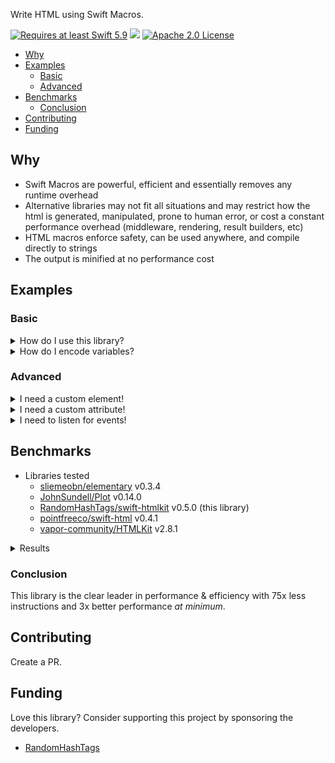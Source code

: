 Write HTML using Swift Macros.

<a href="https://swift.org"><img src="https://img.shields.io/badge/Swift-5.9+-orange" alt="Requires at least Swift 5.9"></a> <img src="https://img.shields.io/badge/Platforms-Any-gold"> <a href="https://github.com/RandomHashTags/swift-htmlkit/blob/main/LICENSE"><img src="https://img.shields.io/badge/License-Apache_2.0-blue" alt="Apache 2.0 License">

- [Why](#why)
- [Examples](#examples)
  - [Basic](#basic)
  - [Advanced](#advanced)
- [Benchmarks](#benchmarks)
  - [Conclusion](#conclusion)
- [Contributing](#contributing)
- [Funding](#funding)

## Why
- Swift Macros are powerful, efficient and essentially removes any runtime overhead
- Alternative libraries may not fit all situations and may restrict how the html is generated, manipulated, prone to human error, or cost a constant performance overhead (middleware, rendering, result builders, etc)
- HTML macros enforce safety, can be used anywhere, and compile directly to strings
- The output is minified at no performance cost
## Examples
### Basic
<details>
<summary>How do I use this library?</summary>

Syntax: `#<html element>(attributes: [], <element specific attributes>: V?, _ innerHTML: [ExpressibleByStringLiteral])`
#### Examples

```swift
// <div class="dark"><p>Macros are beautiful</p></div>
#div(attributes: [.class(["dark"])], [
    #p(["Macros are beautiful"])
])

// <a href="https://github.com/RandomHashTags/litleagues" target="_blank"></a>
#a(href: "https://github.com/RandomHashTags/litleagues", target: ._blank)

// <input id="funny-number" max="420" min="69" name="funny_number" step="1" type="number" value="69">
#input(
    attributes: [.id("funny-number")],
    max: 420,
    min: 69,
    name: "funny_number",
    step: 1,
    type: .number,
    value: "69"
)

// html example
let test:String = #html([
    #body([
        #div(
            attributes: [
                .class(["dark-mode", "row"]),
                .draggable(.false),
                .hidden(.true),
                .inputmode(.email),
                .title("Hey, you're pretty cool")
            ],
            [
                "Random text",
                #div(),
                #a([
                    #div([
                        #abbr()
                    ]),
                    #address()
                ]),
                #div(),
                #button(disabled: true),
                #video(autoplay: true, controls: false, preload: .auto, src: "https://github.com/RandomHashTags/litleagues", width: .centimeters(1)),
            ]
        )
    ])
])
```
</details>

<details>
<summary>How do I encode variables?</summary>
Using String Interpolation.

#### Example
```swift
let string:String = "any string value", integer:Int = -69, float:Float = 3.14159

// ✅ DO
let _:String = #p(["\(string); \(integer); \(float)"])

// ❌ DON'T
let _:String = #p([string, "; ", String(describing: integer), "; ", float.description])
```

</details>

### Advanced
<details>
<summary>I need a custom element!</summary>

Use the `#custom(tag:isVoid:attributes:innerHTML:)` macro.
#### Example
We want to show the [Apple Pay button](https://developer.apple.com/documentation/apple_pay_on_the_web/displaying_apple_pay_buttons_using_javascript#3783424):
```swift
#custom(tag: "apple-pay-button", isVoid: false, attributes: [.custom("buttonstyle", "black"), .custom("type", "buy"), .custom("locale", "el-GR")])
```
becomes
```html
<apple-pay-button buttonstyle="black" type="buy" locale="el-GR"></apple-pay-button>
```

</details>

<details>
<summary>I need a custom attribute!</summary>

Use `HTMLElementAttribute.custom(id:value:)`
#### Example
We want to show the [Apple Pay button](https://developer.apple.com/documentation/apple_pay_on_the_web/displaying_apple_pay_buttons_using_javascript#3783424):
```swift
#custom(tag: "apple-pay-button", isVoid: false, attributes: [.custom("buttonstyle", "black"), .custom("type", "buy"), .custom("locale", "el-GR")])
```
becomes
```html
<apple-pay-button buttonstyle="black" type="buy" locale="el-GR"></apple-pay-button>
```

</details>

<details>
<summary>I need to listen for events!</summary>

> <strong>WARNING</strong>
>
> Inline event handlers are an outdated way to handle events.
>
> General consensus considers this \"bad practice\" and you shouldn't mix your HTML and JavaScript.
>
> This remains deprecated to encourage use of other techniques.
>
> Learn more at https://developer.mozilla.org/en-US/docs/Learn/JavaScript/Building_blocks/Events#inline_event_handlers_—_dont_use_these.

Use the `HTMLElementAttribute.event(<type>, "<value>")`.
#### Example
```swift
#div(attributes: [.event(.click, "doThing()"), .event(.change, "doAnotherThing()")])
```
</details>

## Benchmarks
- Libraries tested
  - [sliemeobn/elementary](https://github.com/sliemeobn/elementary) v0.3.4
  - [JohnSundell/Plot](https://github.com/JohnSundell/Plot) v0.14.0
  - [RandomHashTags/swift-htmlkit](https://github.com/RandomHashTags/swift-htmlkit) v0.5.0 (this library)
  - [pointfreeco/swift-html](https://github.com/pointfreeco/swift-html) v0.4.1
  - [vapor-community/HTMLKit](https://github.com/vapor-community/HTMLKit) v2.8.1
<details>
<summary>Results</summary>
At least on my iMac (i9 9900k, 72GB RAM, 2TB) using macOS 15.0 and the Swift 6 compiler.

Worth noting that the metrics not shown below are relatively equal to each other.

Output is from executing this command: `swift package -c release benchmark --grouping metric`

<details>
<summary>Time (wall clock) [less is better]</summary>

```swift
Time (wall clock)
╒═════════════════════════════════════════════╤═════════╤═════════╤═════════╤═════════╤═════════╤═════════╤═════════╤═════════╕
│ Test                                        │      p0 │     p25 │     p50 │     p75 │     p90 │     p99 │    p100 │ Samples │
╞═════════════════════════════════════════════╪═════════╪═════════╪═════════╪═════════╪═════════╪═════════╪═════════╪═════════╡
│ Benchmarks:Elementary simpleHTML() (ns) *   │    4029 │    4323 │    4423 │    4535 │    4667 │    5639 │   51920 │   10000 │
├─────────────────────────────────────────────┼─────────┼─────────┼─────────┼─────────┼─────────┼─────────┼─────────┼─────────┤
│ Benchmarks:Plot simpleHTML() (μs) *         │      20 │      21 │      22 │      22 │      22 │      35 │    9180 │   10000 │
├─────────────────────────────────────────────┼─────────┼─────────┼─────────┼─────────┼─────────┼─────────┼─────────┼─────────┤
│ Benchmarks:SwiftHTMLKit simpleHTML() (ns) * │    1271 │    1394 │    1415 │    1442 │    1508 │    1798 │   26558 │   10000 │
├─────────────────────────────────────────────┼─────────┼─────────┼─────────┼─────────┼─────────┼─────────┼─────────┼─────────┤
│ Benchmarks:SwiftHTMLPF simpleHTML() (μs) *  │      12 │      13 │      13 │      13 │      14 │      29 │      95 │   10000 │
├─────────────────────────────────────────────┼─────────┼─────────┼─────────┼─────────┼─────────┼─────────┼─────────┼─────────┤
│ Benchmarks:VaporHTMLKit simpleHTML() (ns) * │    4709 │    4967 │    5063 │    5183 │    5299 │   10071 │   86300 │   10000 │
╘═════════════════════════════════════════════╧═════════╧═════════╧═════════╧═════════╧═════════╧═════════╧═════════╧═════════╛
```
</details>

<details>
<summary>Throughput (# / s) [more is better]</summary>

```swift
Throughput (# / s)
╒═════════════════════════════════════════════╤═════════╤═════════╤═════════╤═════════╤═════════╤═════════╤═════════╤═════════╕
│ Test                                        │      p0 │     p25 │     p50 │     p75 │     p90 │     p99 │    p100 │ Samples │
╞═════════════════════════════════════════════╪═════════╪═════════╪═════════╪═════════╪═════════╪═════════╪═════════╪═════════╡
│ Benchmarks:Elementary simpleHTML() (K)      │     248 │     232 │     226 │     221 │     214 │     177 │      19 │   10000 │
├─────────────────────────────────────────────┼─────────┼─────────┼─────────┼─────────┼─────────┼─────────┼─────────┼─────────┤
│ Benchmarks:Plot simpleHTML() (K)            │      50 │      47 │      46 │      46 │      45 │      29 │       0 │   10000 │
├─────────────────────────────────────────────┼─────────┼─────────┼─────────┼─────────┼─────────┼─────────┼─────────┼─────────┤
│ Benchmarks:SwiftHTMLKit simpleHTML() (K)    │     787 │     718 │     707 │     694 │     664 │     555 │      38 │   10000 │
├─────────────────────────────────────────────┼─────────┼─────────┼─────────┼─────────┼─────────┼─────────┼─────────┼─────────┤
│ Benchmarks:SwiftHTMLPF simpleHTML() (K)     │      83 │      77 │      76 │      75 │      72 │      35 │      11 │   10000 │
├─────────────────────────────────────────────┼─────────┼─────────┼─────────┼─────────┼─────────┼─────────┼─────────┼─────────┤
│ Benchmarks:VaporHTMLKit simpleHTML() (K)    │     212 │     201 │     198 │     193 │     189 │      99 │      12 │   10000 │
╘═════════════════════════════════════════════╧═════════╧═════════╧═════════╧═════════╧═════════╧═════════╧═════════╧═════════╛
```
</details>

<details>
<summary>Instructions [less is better]</summary>

```swift
Instructions
╒═════════════════════════════════════════════╤═════════╤═════════╤═════════╤═════════╤═════════╤═════════╤═════════╤═════════╕
│ Test                                        │      p0 │     p25 │     p50 │     p75 │     p90 │     p99 │    p100 │ Samples │
╞═════════════════════════════════════════════╪═════════╪═════════╪═════════╪═════════╪═════════╪═════════╪═════════╪═════════╡
│ Benchmarks:Elementary simpleHTML() (K) *    │      14 │      14 │      14 │      15 │      15 │      15 │      36 │   10000 │
├─────────────────────────────────────────────┼─────────┼─────────┼─────────┼─────────┼─────────┼─────────┼─────────┼─────────┤
│ Benchmarks:Plot simpleHTML() (K) *          │     118 │     122 │     122 │     122 │     122 │     125 │    2202 │   10000 │
├─────────────────────────────────────────────┼─────────┼─────────┼─────────┼─────────┼─────────┼─────────┼─────────┼─────────┤
│ Benchmarks:SwiftHTMLKit simpleHTML() *      │     185 │     193 │     193 │     193 │     193 │     193 │   12079 │   10000 │
├─────────────────────────────────────────────┼─────────┼─────────┼─────────┼─────────┼─────────┼─────────┼─────────┼─────────┤
│ Benchmarks:SwiftHTMLPF simpleHTML() (K) *   │      64 │      67 │      67 │      68 │      68 │      72 │     110 │   10000 │
├─────────────────────────────────────────────┼─────────┼─────────┼─────────┼─────────┼─────────┼─────────┼─────────┼─────────┤
│ Benchmarks:VaporHTMLKit simpleHTML() (K) *  │      17 │      20 │      20 │      20 │      20 │      20 │      42 │   10000 │
╘═════════════════════════════════════════════╧═════════╧═════════╧═════════╧═════════╧═════════╧═════════╧═════════╧═════════╛
```
</details>

<details>
<summary>Malloc (total) [less is better]</summary>

```swift
Malloc (total)
╒═════════════════════════════════════════════╤═════════╤═════════╤═════════╤═════════╤═════════╤═════════╤═════════╤═════════╕
│ Test                                        │      p0 │     p25 │     p50 │     p75 │     p90 │     p99 │    p100 │ Samples │
╞═════════════════════════════════════════════╪═════════╪═════════╪═════════╪═════════╪═════════╪═════════╪═════════╪═════════╡
│ Benchmarks:Elementary simpleHTML() *        │       2 │       2 │       2 │       2 │       2 │       2 │       2 │   10000 │
├─────────────────────────────────────────────┼─────────┼─────────┼─────────┼─────────┼─────────┼─────────┼─────────┼─────────┤
│ Benchmarks:Plot simpleHTML() *              │      42 │      42 │      42 │      42 │      42 │      42 │      42 │   10000 │
├─────────────────────────────────────────────┼─────────┼─────────┼─────────┼─────────┼─────────┼─────────┼─────────┼─────────┤
│ Benchmarks:SwiftHTMLKit simpleHTML() *      │       0 │       0 │       0 │       0 │       0 │       0 │       0 │   10000 │
├─────────────────────────────────────────────┼─────────┼─────────┼─────────┼─────────┼─────────┼─────────┼─────────┼─────────┤
│ Benchmarks:SwiftHTMLPF simpleHTML() *       │      20 │      20 │      20 │      20 │      20 │      20 │      21 │   10000 │
├─────────────────────────────────────────────┼─────────┼─────────┼─────────┼─────────┼─────────┼─────────┼─────────┼─────────┤
│ Benchmarks:VaporHTMLKit simpleHTML() *      │       5 │       5 │       5 │       5 │       5 │       5 │       5 │   10000 │
╘═════════════════════════════════════════════╧═════════╧═════════╧═════════╧═════════╧═════════╧═════════╧═════════╧═════════╛
```

</details>

<details>
<summary>Object allocs [less is better]</summary>

```swift
Object allocs
╒═════════════════════════════════════════════╤═════════╤═════════╤═════════╤═════════╤═════════╤═════════╤═════════╤═════════╕
│ Test                                        │      p0 │     p25 │     p50 │     p75 │     p90 │     p99 │    p100 │ Samples │
╞═════════════════════════════════════════════╪═════════╪═════════╪═════════╪═════════╪═════════╪═════════╪═════════╪═════════╡
│ Benchmarks:Elementary simpleHTML() *        │       2 │       2 │       2 │       2 │       2 │       2 │       2 │   10000 │
├─────────────────────────────────────────────┼─────────┼─────────┼─────────┼─────────┼─────────┼─────────┼─────────┼─────────┤
│ Benchmarks:Plot simpleHTML() *              │      42 │      42 │      42 │      42 │      42 │      42 │      42 │   10000 │
├─────────────────────────────────────────────┼─────────┼─────────┼─────────┼─────────┼─────────┼─────────┼─────────┼─────────┤
│ Benchmarks:SwiftHTMLKit simpleHTML() *      │       0 │       0 │       0 │       0 │       0 │       0 │       0 │   10000 │
├─────────────────────────────────────────────┼─────────┼─────────┼─────────┼─────────┼─────────┼─────────┼─────────┼─────────┤
│ Benchmarks:SwiftHTMLPF simpleHTML() *       │      14 │      14 │      14 │      14 │      14 │      14 │      14 │   10000 │
├─────────────────────────────────────────────┼─────────┼─────────┼─────────┼─────────┼─────────┼─────────┼─────────┼─────────┤
│ Benchmarks:VaporHTMLKit simpleHTML() *      │       5 │       5 │       5 │       5 │       5 │       5 │       5 │   10000 │
╘═════════════════════════════════════════════╧═════════╧═════════╧═════════╧═════════╧═════════╧═════════╧═════════╧═════════╛
```

</details>

<details>
<summary>Releases [less is better]</summary>

```swift
Releases
╒═════════════════════════════════════════════╤═════════╤═════════╤═════════╤═════════╤═════════╤═════════╤═════════╤═════════╕
│ Test                                        │      p0 │     p25 │     p50 │     p75 │     p90 │     p99 │    p100 │ Samples │
╞═════════════════════════════════════════════╪═════════╪═════════╪═════════╪═════════╪═════════╪═════════╪═════════╪═════════╡
│ Benchmarks:Elementary simpleHTML() *        │       5 │       5 │       5 │       5 │       5 │       5 │       5 │   10000 │
├─────────────────────────────────────────────┼─────────┼─────────┼─────────┼─────────┼─────────┼─────────┼─────────┼─────────┤
│ Benchmarks:Plot simpleHTML() *              │     126 │     126 │     126 │     126 │     126 │     126 │     126 │   10000 │
├─────────────────────────────────────────────┼─────────┼─────────┼─────────┼─────────┼─────────┼─────────┼─────────┼─────────┤
│ Benchmarks:SwiftHTMLKit simpleHTML() *      │       2 │       2 │       2 │       2 │       2 │       2 │       2 │   10000 │
├─────────────────────────────────────────────┼─────────┼─────────┼─────────┼─────────┼─────────┼─────────┼─────────┼─────────┤
│ Benchmarks:SwiftHTMLPF simpleHTML() *       │      80 │      80 │      80 │      80 │      80 │      80 │      80 │   10000 │
├─────────────────────────────────────────────┼─────────┼─────────┼─────────┼─────────┼─────────┼─────────┼─────────┼─────────┤
│ Benchmarks:VaporHTMLKit simpleHTML() *      │      16 │      16 │      16 │      16 │      16 │      16 │      16 │   10000 │
╘═════════════════════════════════════════════╧═════════╧═════════╧═════════╧═════════╧═════════╧═════════╧═════════╧═════════╛
```

</details>

<details>
<summary>Retains [less is better]</summary>

```swift
Retains
╒═════════════════════════════════════════════╤═════════╤═════════╤═════════╤═════════╤═════════╤═════════╤═════════╤═════════╕
│ Test                                        │      p0 │     p25 │     p50 │     p75 │     p90 │     p99 │    p100 │ Samples │
╞═════════════════════════════════════════════╪═════════╪═════════╪═════════╪═════════╪═════════╪═════════╪═════════╪═════════╡
│ Benchmarks:Elementary simpleHTML() *        │       2 │       2 │       2 │       2 │       2 │       2 │       2 │   10000 │
├─────────────────────────────────────────────┼─────────┼─────────┼─────────┼─────────┼─────────┼─────────┼─────────┼─────────┤
│ Benchmarks:Plot simpleHTML() *              │      82 │      82 │      82 │      82 │      82 │      82 │      82 │   10000 │
├─────────────────────────────────────────────┼─────────┼─────────┼─────────┼─────────┼─────────┼─────────┼─────────┼─────────┤
│ Benchmarks:SwiftHTMLKit simpleHTML() *      │       2 │       2 │       2 │       2 │       2 │       2 │       2 │   10000 │
├─────────────────────────────────────────────┼─────────┼─────────┼─────────┼─────────┼─────────┼─────────┼─────────┼─────────┤
│ Benchmarks:SwiftHTMLPF simpleHTML() *       │      59 │      59 │      59 │      59 │      59 │      59 │      59 │   10000 │
├─────────────────────────────────────────────┼─────────┼─────────┼─────────┼─────────┼─────────┼─────────┼─────────┼─────────┤
│ Benchmarks:VaporHTMLKit simpleHTML() *      │       7 │       7 │       7 │       7 │       7 │       7 │       7 │   10000 │
╘═════════════════════════════════════════════╧═════════╧═════════╧═════════╧═════════╧═════════╧═════════╧═════════╧═════════╛
```

</details>

</details>

### Conclusion
This library is the clear leader in performance & efficiency with 75x less instructions and 3x better performance _at minimum_.

## Contributing
Create a PR.

## Funding
Love this library? Consider supporting this project by sponsoring the developers.
- [RandomHashTags](https://github.com/sponsors/RandomHashTags)